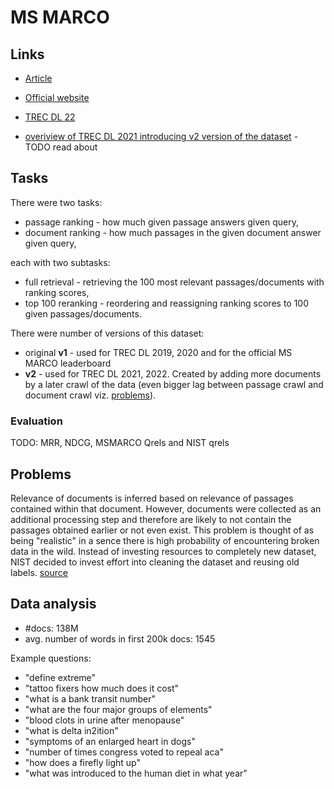 [article]: https://arxiv.org/abs/1611.09268
[github_io]: https://microsoft.github.io/msmarco/
[dl_overview21]: https://www.microsoft.com/en-us/research/uploads/prod/2022/05/trec2021-deeplearning-overview.pdf
[trec22]: https://microsoft.github.io/msmarco/TREC-Deep-Learning


# MS MARCO

## Links

- [Article][article]
- [Official website][github_io]

- [TREC DL 22][trec22]
- [overiview of TREC DL 2021 introducing v2 version of the
  dataset][dl_overview21] - TODO read about

## Tasks

There were two tasks:

- passage ranking - how much given passage answers given query,
- document ranking - how much passages in the given document answer given query,

each with two subtasks:

- full retrieval - retrieving the 100 most relevant passages/documents with
  ranking scores,
- top 100 reranking - reordering and reassigning ranking scores to 100 given
  passages/documents.

There were number of versions of this dataset:

- original **v1** - used for TREC DL 2019, 2020 and for the official MS MARCO
  leaderboard
- **v2** - used for TREC DL 2021, 2022. Created by adding more documents by a
  later crawl of the data (even bigger lag between passage crawl and document
  crawl viz. [problems](#problems)).


### Evaluation

TODO: MRR, NDCG, MSMARCO Qrels and NIST qrels


## Problems

Relevance of documents is inferred based on relevance of passages contained
within that document. However, documents were collected as an additional
processing step and therefore are likely to not contain the passages obtained
earlier or not even exist. This problem is thought of as being "realistic" in a
sence there is high probability of encountering broken data in the wild. Instead
of investing resources to completely new dataset, NIST decided to invest effort
into cleaning the dataset and reusing old labels. [source][dl_overview21]

## Data analysis

- #docs: 138M
- avg. number of words in first 200k docs: 1545

Example questions:

- "define extreme"
- "tattoo fixers how much does it cost"
- "what is a bank transit number"
- "what are the four major groups of elements"
- "blood clots in urine after menopause"
- "what is delta in2ition"
- "symptoms of an enlarged heart in dogs"
- "number of times congress voted to repeal aca"
- "how does a firefly light up"
- "what was introduced to the human diet in what year"
